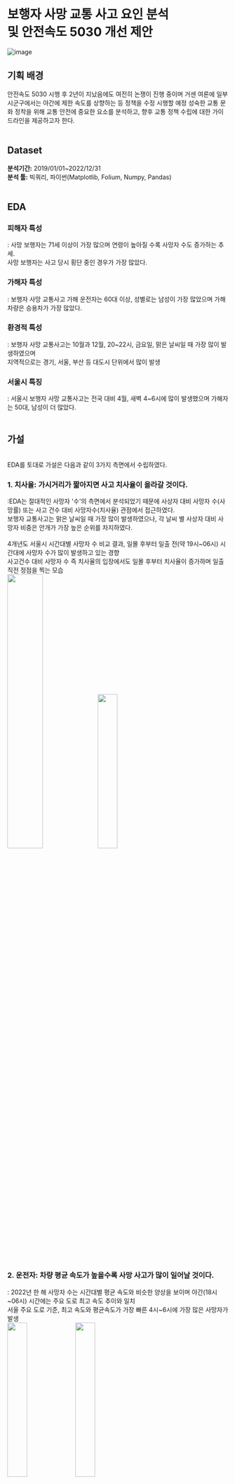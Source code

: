 # 보행자 사망 교통 사고 요인 분석 <br> 및 안전속도 5030 개선 제안
![image](https://github.com/LeeJiu-Easy/road_traffic_safety_project/assets/131653682/5b8b47bf-5161-4c2e-ab94-5ebf0ad73f6a)

## 기획 배경
안전속도 5030 시행 후 2년이 지났음에도 여전히 논쟁이 진행 중이며 거센 여론에 일부 시군구에서는 야간에 제한 속도를 상향하는 등 정책을 수정 시행할 예정
성숙한 교통 문화 정착을 위해 교통 안전에 중요한 요소를 분석하고, 향후 교통 정책 수립에 대한 가이드라인을 제공하고자 한다.
<br>
<br>
## Dataset
 **분석기간:** 2019/01/01~2022/12/31
 <br> **분석 툴:** 빅쿼리, 파이썬(Matplotlib, Folium, Numpy, Pandas)
<br>
<br>
## EDA
 ### 피해자 특성
 : 사망 보행자는 71세 이상이 가장 많으며 연령이 높아질 수록 사망자 수도 증가하는 추세. <br> 사망 보행자는 사고 당시 횡단 중인 경우가 가장 많았다.
<br>
 ### 가해자 특성
 : 보행자 사망 교통사고 가해 운전자는 60대 이상, 성별로는 남성이 가장 많았으며 가해 차량은 승용차가 가장 많았다.
 <br>
 ### 환경적 특성
: 보행자 사망 교통사고는 10월과 12월, 20~22시, 금요일, 맑은 날씨일 때 가장 많이 발생하였으며 <br> 지역적으로는 경기, 서울, 부산 등 대도시 단위에서 많이 발생
<br>
 ### 서울시 특징
: 서울시 보행자 사망 교통사고는 전국 대비 4월, 새벽 4~6시에 많이 발생했으며 가해자는 50대, 남성이 더 많았다.
<br>
<br>

## 가설
<br> EDA를 토대로 가설은 다음과 같이 3가지 측면에서 수립하였다.
<br>
### 1. 치사율: 가시거리가 짧아지면 사고 치사율이 올라갈 것이다.
:EDA는 절대적인 사망자 '수'의 측면에서 분석되었기 때문에 사상자 대비 사망자 수(사망률) 또는 사고 건수 대비 사망자수(치사율) 관점에서 접근하였다.
<br> 보행자 교통사고는 맑은 날씨일 때 가장 많이 발생하였으나, 각 날씨 별 사상자 대비 사망자 비중은 안개가 가장 높은 순위를 차지하였다. <br>
<br> 4개년도 서울시 시간대별 사망자 수 비교 결과, 일몰 후부터 일출 전(약 19시~06시) 시간대에 사망자 수가 많이 발생하고 있는 경향
<br> 사고건수 대비 사망자 수 즉 치사율의 입장에서도 일몰 후부터 치사율이 증가하며 일출 직전 정점을 찍는 모습
<br> <img src="https://github.com/LeeJiu-Easy/road_traffic_safety_project/assets/131653682/24366b2c-786b-4fb3-9da9-6e3b5e7a5696" width="40%">
<img src="https://github.com/LeeJiu-Easy/road_traffic_safety_project/assets/131653682/29bc3cff-1cc4-49e2-98ab-f842445cce22" width="30%">
<br>
 ### 2. 운전자: 차량 평균 속도가 높을수록 사망 사고가 많이 일어날 것이다.
: 2022년 한 해 사망자 수는 시간대별 평균 속도와 비슷한 양상을 보이며 야간(18시~06시) 시간에는 주요 도로 최고 속도 추이와 일치
<br> 서울 주요 도로 기준, 최고 속도와 평균속도가 가장 빠른 4시~6시에 가장 많은 사망자가 발생
<br> <img src="https://github.com/LeeJiu-Easy/road_traffic_safety_project/assets/131653682/fd9daca5-1ad3-4488-bc34-53b4c93edea7" width="30%">
<img src="https://github.com/LeeJiu-Easy/road_traffic_safety_project/assets/131653682/5dd95716-11d3-481a-860c-9c0d167f0ed3" width="30%">

<br> 차량 평균 속도가 사망 사고에 영향을 미쳤다고 판단하여 차량 평균 속도를 억제하는 요인인 '과속 단속 카메라' 요인을 추가로 분석 진행
<br> 과속 단속 카메라가 가장 많은 서초구, 강동구, 동작구는 카메라 1대당 사망자 수가 낮았으며 과속 단속 카메라가 적은 중랑구, 강북구는 카메라 1대당 높은 사망자 수 기록
<br> 종합적으로 과속 단속 카메라가 보행자 사망 교통사고 감소에 영향을 줄 것으로 판단
<br> <img src="https://github.com/LeeJiu-Easy/road_traffic_safety_project/assets/131653682/2976ace6-8c30-4343-9e11-5aedac71dd4b" width="30%">
<img src="https://github.com/LeeJiu-Easy/road_traffic_safety_project/assets/131653682/46278034-136e-41a9-933f-d3621f6e83f2" width="30%">

<br>
### 3. 보행자: 인구 수가 많을 수록 사망 사고가 많이 일어날 것이다.
: 송파구 – 강남구 순서로 인구수가 많으며 중구 – 종로구 순으로 인구수가 적은 지역
<br> 동대문구 – 영등포 구 순으로 사망자 수가 많으며 도봉구 – 구로구 순으로 사망자 수가 적은 지역으로
<br> 인구 수와 사망자 수는 불일치하는 경향을 보이며 인구 수 대비 사망자 수가 많은 지역을 볼 때, 거주 인구 수 보다 유동인구 수가 영향을 줄 것으로 생각
<br> <img src="https://github.com/LeeJiu-Easy/road_traffic_safety_project/assets/131653682/47052899-3a48-4b94-8839-2e31663e00d2" width="30%">
<img src="https://github.com/LeeJiu-Easy/road_traffic_safety_project/assets/131653682/a4e8d37a-0db4-4e15-b791-7c386ede3ecb" width="30%">
<br>
<br>
## 정책 실효성
시행 이후 서울 주요 도로 평균 속도가 감소하였으며 사고의 심각성 또한 감소
<br>특히, 운전자의 빠른 대처가 필요한 <횡단 보도 외 횡단 중> 교통사고의 치사율이 낮아진 것으로 보아 안전속도 5030이 보행자 사망 교통사고에 긍정적인 영향을 준 것으로 판단
<br><img src="https://github.com/LeeJiu-Easy/road_traffic_safety_project/assets/131653682/19fb9abd-405c-4527-86c3-3cc0b3699632" width="30%">
<br>
<br>

## 시사점
보행자 사망 감소 영향 요인 <새벽 시간>과 <안개 낀 날씨>를 토대로 '야간 시간에 속도 상향' 수정 시행 철회를 제안하며
감속을 유도하며 정책의 효과성 극대화할 수 있도록 과속 단속 카메라 1대 당 사망자 수가 많은 지역에 단속 카메라 추가 설치할 것을 제안


